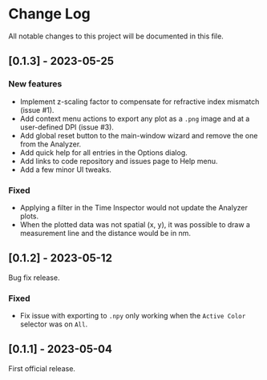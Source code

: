 # Change Log

All notable changes to this project will be documented in this file.

## [0.1.3] - 2023-05-25

### New features

* Implement z-scaling factor to compensate for refractive index mismatch (issue #1).
* Add context menu actions to export any plot as a `.png` image and at a user-defined DPI (issue #3).
* Add global reset button to the main-window wizard and remove the one from the Analyzer.
* Add quick help for all entries in the Options dialog.
* Add links to code repository and issues page to Help menu.
* Add a few minor UI tweaks.

### Fixed

* Applying a filter in the Time Inspector would not update the Analyzer plots.
* When the plotted data was not spatial (x, y), it was possible to draw a measurement line and the distance would be in nm.

## [0.1.2] - 2023-05-12

Bug fix release.

### Fixed

* Fix issue with exporting to `.npy` only working when the `Active Color` selector was on `All`.

## [0.1.1] - 2023-05-04

First official release.
